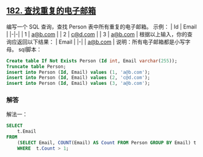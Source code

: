 ## [182. 查找重复的电子邮箱](https://leetcode-cn.com/problems/duplicate-emails/)
编写一个 SQL 查询，查找 Person 表中所有重复的电子邮箱。
示例：
| Id | Email   |
|-|-|
| 1  | a@b.com |
| 2  | c@d.com |
| 3  | a@b.com |
根据以上输入，你的查询应返回以下结果：
| Email   |
|-|
| a@b.com |
说明：所有电子邮箱都是小写字母。
sql脚本：
```sql
Create table If Not Exists Person (Id int, Email varchar(255));
Truncate table Person;
insert into Person (Id, Email) values (1, 'a@b.com');
insert into Person (Id, Email) values (2, 'c@d.com');
insert into Person (Id, Email) values (3, 'a@b.com');
```
### 解答
解法一：
```sql
SELECT 
	t.Email 
FROM 
	(SELECT Email, COUNT(Email) AS Count FROM Person GROUP BY Email) t 
	WHERE  t.Count > 1;
```
